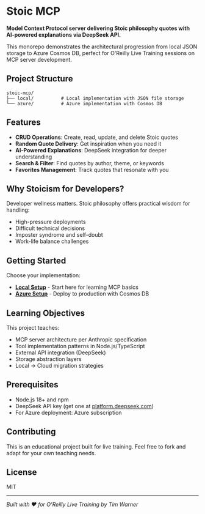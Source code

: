 # Stoic MCP

**Model Context Protocol server delivering Stoic philosophy quotes with AI-powered explanations via DeepSeek API.**

This monorepo demonstrates the architectural progression from local JSON storage to Azure Cosmos DB, perfect for O'Reilly Live Training sessions on MCP server development.

## Project Structure

```
stoic-mcp/
├── local/          # Local implementation with JSON file storage
└── azure/          # Azure implementation with Cosmos DB
```

## Features

- **CRUD Operations**: Create, read, update, and delete Stoic quotes
- **Random Quote Delivery**: Get inspiration when you need it
- **AI-Powered Explanations**: DeepSeek integration for deeper understanding
- **Search & Filter**: Find quotes by author, theme, or keywords
- **Favorites Management**: Track quotes that resonate with you

## Why Stoicism for Developers?

Developer wellness matters. Stoic philosophy offers practical wisdom for handling:
- High-pressure deployments
- Difficult technical decisions  
- Imposter syndrome and self-doubt
- Work-life balance challenges

## Getting Started

Choose your implementation:

- **[Local Setup](./local/README.md)** - Start here for learning MCP basics
- **[Azure Setup](./azure/README.md)** - Deploy to production with Cosmos DB

## Learning Objectives

This project teaches:
- MCP server architecture per Anthropic specification
- Tool implementation patterns in Node.js/TypeScript
- External API integration (DeepSeek)
- Storage abstraction layers
- Local → Cloud migration strategies

## Prerequisites

- Node.js 18+ and npm
- DeepSeek API key (get one at [platform.deepseek.com](https://platform.deepseek.com))
- For Azure deployment: Azure subscription

## Contributing

This is an educational project built for live training. Feel free to fork and adapt for your own teaching needs.

## License

MIT

---

*Built with ❤️ for O'Reilly Live Training by Tim Warner*
